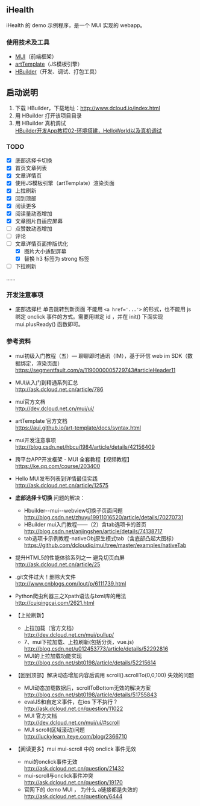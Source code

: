 ## iHealth
iHealth 的 demo 示例程序，是一个 MUI 实现的 webapp。


### 使用技术及工具
* [MUI](http://www.dcloud.io/mui.html)（前端框架）
* [artTemplate](https://aui.github.io/art-template/docs/syntax.html)（JS模板引擎）
* [HBuilder](http://www.dcloud.io/index.html)（开发、调试、打包工具）

## 启动说明
1. 下载 HBuilder，下载地址：http://www.dcloud.io/index.html
2. 用 HBuilder 打开该项目目录
3. 用 HBuilder 真机调试  
  [HBuilder开发App教程02-环境搭建，HelloWorld以及真机调试](http://blog.csdn.net/uikoo9/article/details/46734079)

### TODO

- [x] 底部选择卡切换
- [x] 首页文章列表
- [x] 文章详情页
- [x] 使用JS模板引擎（artTemplate）渲染页面
- [x] 上拉刷新
- [x] 回到顶部
- [x] 阅读更多
- [x] 阅读量动态增加
- [x] 文章图片自适应屏幕
- [ ] 点赞数动态增加
- [ ] 评论
- [ ] 文章详情页面排版优化
    - [x] 图片大小适配屏幕
    - [x] 替换 h3 标签为 strong 标签
- [ ] 下拉刷新

……

### 开发注意事项
* 底部选择栏 单击跳转到新页面 不能用 ```<a href='...'>``` 的形式，也不能用 js 绑定 onclick 事件的方式。需要用绑定 id ，并在 init() 下面实现 mui.plusReady() 函数即可。


### 参考资料
* mui初级入门教程（五）— 聊聊即时通讯（IM），基于环信 web im SDK（数据绑定，渲染页面）  
https://segmentfault.com/a/1190000005729743#articleHeader11

* MUI从入门到精通系列汇总  
http://ask.dcloud.net.cn/article/786

* mui官方文档  
http://dev.dcloud.net.cn/mui/ui/

* artTemplate 官方文档  
https://aui.github.io/art-template/docs/syntax.html

* mui开发注意事项  
http://blog.csdn.net/hbcui1984/article/details/42156409

* 跨平台APP开发框架 - MUI 全套教程【视频教程】  
https://ke.qq.com/course/203400

* Hello MUI发布列表到详情最佳实践  
http://ask.dcloud.net.cn/article/12575

* **底部选择卡切换** 问题的解决：
    * Hbuilder--mui--webview切换子页面问题  
    http://blog.csdn.net/zhuyu19911016520/article/details/70270731
    * HBuilder mui入门教程——（2）含tab选项卡的首页  
    http://blog.csdn.net/anjingshen/article/details/74138717
    * tab选项卡示例教程-nativeObj原生模式tab（含底部凸起大图标）  
    https://github.com/dcloudio/mui/tree/master/examples/nativeTab
    
* 提升HTML5的性能体验系列之一 避免切页白屏  
http://ask.dcloud.net.cn/article/25

* .git文件过大！删除大文件  
http://www.cnblogs.com/lout/p/6111739.html

* Python爬虫利器三之Xpath语法与lxml库的用法  
http://cuiqingcai.com/2621.html

* 【上拉刷新】
    * 上拉加载（官方文档）  
      http://dev.dcloud.net.cn/mui/pullup/
    * 7、mui下拉加载、上拉刷新(包括分页，vue.js)  
      http://blog.csdn.net/u012453773/article/details/52292816
    * MUI的上拉加载功能实现  
      http://blog.csdn.net/sbt0198/article/details/52215614

* 【回到顶部】解决动态增加内容后调用 scroll().scrollTo(0,0,100) 失效的问题
    * MUI动态加载数据后，scrollToBottom无效的解决方案  
      http://blog.csdn.net/sbt0198/article/details/51755843
    * evalJS和自定义事件，在ios 下不执行？  
      http://ask.dcloud.net.cn/question/11022
    * MUI 官方文档  
      http://dev.dcloud.net.cn/mui/ui/#scroll
    * MUI scroll(区域滚动)问题  
      http://luckylearn.iteye.com/blog/2366710
      
* 【阅读更多】mui mui-scroll 中的 onclick 事件无效  
    * mui的onclick事件无效  
      http://ask.dcloud.net.cn/question/21432
    * mui-scroll与onclick事件冲突  
      http://ask.dcloud.net.cn/question/19170
    * 官网下的 demo MUI ， 为什么 a链接都是失效的  
      http://ask.dcloud.net.cn/question/6444